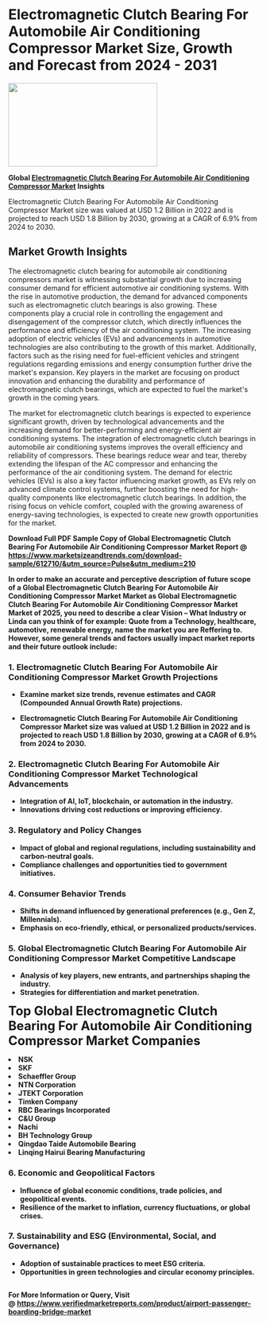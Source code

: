 <H1>Electromagnetic Clutch Bearing For Automobile Air Conditioning Compressor Market Size, Growth and Forecast from 2024 - 2031</H1><img class="aligncenter size-medium wp-image-584254" src="https://thirdeyenews.in/wp-content/uploads/2024/09/Global-Market-Research-300x168.jpeg" alt="" width="300" height="168" /><p><strong>Global&nbsp;<a href="https://www.marketsizeandtrends.com/download-sample/612710/&amp;utm_source=Pulse&amp;utm_medium=210">Electromagnetic Clutch Bearing For Automobile Air Conditioning Compressor Market</a> Insights</strong></p><p>Electromagnetic Clutch Bearing For Automobile Air Conditioning Compressor Market size was valued at USD 1.2 Billion in 2022 and is projected to reach USD 1.8 Billion by 2030, growing at a CAGR of 6.9% from 2024 to 2030.</p><p><h2>Market Growth Insights</h2> The electromagnetic clutch bearing for automobile air conditioning compressors market is witnessing substantial growth due to increasing consumer demand for efficient automotive air conditioning systems. With the rise in automotive production, the demand for advanced components such as electromagnetic clutch bearings is also growing. These components play a crucial role in controlling the engagement and disengagement of the compressor clutch, which directly influences the performance and efficiency of the air conditioning system. The increasing adoption of electric vehicles (EVs) and advancements in automotive technologies are also contributing to the growth of this market. Additionally, factors such as the rising need for fuel-efficient vehicles and stringent regulations regarding emissions and energy consumption further drive the market's expansion. Key players in the market are focusing on product innovation and enhancing the durability and performance of electromagnetic clutch bearings, which are expected to fuel the market's growth in the coming years. <p><strong></strong></p> <p>The market for electromagnetic clutch bearings is expected to experience significant growth, driven by technological advancements and the increasing demand for better-performing and energy-efficient air conditioning systems. The integration of electromagnetic clutch bearings in automobile air conditioning systems improves the overall efficiency and reliability of compressors. These bearings reduce wear and tear, thereby extending the lifespan of the AC compressor and enhancing the performance of the air conditioning system. The demand for electric vehicles (EVs) is also a key factor influencing market growth, as EVs rely on advanced climate control systems, further boosting the need for high-quality components like electromagnetic clutch bearings. In addition, the rising focus on vehicle comfort, coupled with the growing awareness of energy-saving technologies, is expected to create new growth opportunities for the market. <p><strong></p><p><span class=""><strong>Download Full PDF Sample Copy of Global Electromagnetic Clutch Bearing For Automobile Air Conditioning Compressor Market Report</strong> @ <a href="https://www.marketsizeandtrends.com/download-sample/612710/&amp;utm_source=Pulse&amp;utm_medium=210" target="_blank">https://www.marketsizeandtrends.com/download-sample/612710/&amp;utm_source=Pulse&amp;utm_medium=210</a></span></p><p>In order to make an accurate and perceptive description of future scope of a Global&nbsp;Electromagnetic Clutch Bearing For Automobile Air Conditioning Compressor Market Market as Global&nbsp;Electromagnetic Clutch Bearing For Automobile Air Conditioning Compressor Market Market of 2025, you need to describe a clear Vision &ndash; What Industry or Linda can you think of for example: Quote from a Technology, healthcare, automotive, renewable energy, name the market you are Reffering to. However, some general trends and factors usually impact market reports and their future outlook include:</p><h3>1.&nbsp;<strong>Electromagnetic Clutch Bearing For Automobile Air Conditioning Compressor Market Growth Projections</strong></h3><ul><li>Examine market size trends, revenue estimates and CAGR (Compounded Annual Growth Rate) projections.</li><li><p>Electromagnetic Clutch Bearing For Automobile Air Conditioning Compressor Market size was valued at USD 1.2 Billion in 2022 and is projected to reach USD 1.8 Billion by 2030, growing at a CAGR of 6.9% from 2024 to 2030.</p></li></ul><h3>2.&nbsp;<strong>Electromagnetic Clutch Bearing For Automobile Air Conditioning Compressor Market Technological Advancements</strong></h3><ul><li>Integration of AI, IoT, blockchain, or automation in the industry.</li><li>Innovations driving cost reductions or improving efficiency.</li></ul><h3>3.&nbsp;<strong>Regulatory and Policy Changes</strong></h3><ul><li>Impact of global and regional regulations, including sustainability and carbon-neutral goals.</li><li>Compliance challenges and opportunities tied to government initiatives.</li></ul><h3>4.&nbsp;<strong>Consumer Behavior Trends</strong></h3><ul><li>Shifts in demand influenced by generational preferences (e.g., Gen Z, Millennials).</li><li>Emphasis on eco-friendly, ethical, or personalized products/services.</li></ul><h3>5.&nbsp;<strong>Global Electromagnetic Clutch Bearing For Automobile Air Conditioning Compressor Market Competitive Landscape</strong></h3><ul><li>Analysis of key players, new entrants, and partnerships shaping the industry.</li><li>Strategies for differentiation and market penetration.</li></ul><p data-pm-slice="1 1 []"><span style="color: inherit; font-family: inherit; font-size: 25px;">Top Global Electromagnetic Clutch Bearing For Automobile Air Conditioning Compressor Market Companies</span></p><div class="" data-test-id=""><p><li>NSK</li><li> SKF</li><li> Schaeffler Group</li><li> NTN Corporation</li><li> JTEKT Corporation</li><li> Timken Company</li><li> RBC Bearings Incorporated</li><li> C&U Group</li><li> Nachi</li><li> BH Technology Group</li><li> Qingdao Taide Automobile Bearing</li><li> Linqing Hairui Bearing Manufacturing</li></p></div><h3>6.&nbsp;<strong>Economic and Geopolitical Factors</strong></h3><ul><li>Influence of global economic conditions, trade policies, and geopolitical events.</li><li>Resilience of the market to inflation, currency fluctuations, or global crises.</li></ul><h3>7.&nbsp;<strong>Sustainability and ESG (Environmental, Social, and Governance)</strong></h3><ul><li>Adoption of sustainable practices to meet ESG criteria.</li><li>Opportunities in green technologies and circular economy principles.</li></ul><h2><strong style="font-size: 14px;">For More Information or Query, Visit @&nbsp;</strong><a style="background-color: #ffffff; font-size: 14px;" href="https://www.marketsizeandtrends.com/report/electromagnetic-clutch-bearing-for-automobile-air-conditioning-compressor-market/" target="_blank">https://www.verifiedmarketreports.com/product/airport-passenger-boarding-bridge-market</a></h2>
